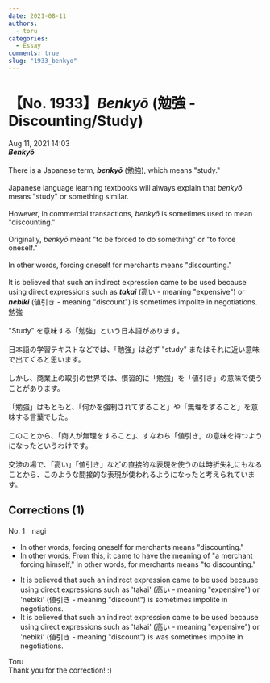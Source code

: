 ```yaml
---
date: 2021-08-11
authors:
  - toru
categories:
  - Essay
comments: true
slug: "1933_benkyo"
---
```


# 【No. 1933】<strong><em>Benkyō</strong></em> (勉強 - Discounting/Study)
<div class="date">Aug 11, 2021 14:03</div>
<div id="post"><div id="body_show_ori">
<strong><em>Benkyō</strong></em><br/><br/>There is a Japanese term, <strong><em>benkyō</em></strong> (勉強), which means "study."<br/><br/>Japanese language learning textbooks will always explain that <em>benkyō</em> means "study" or something similar.<br/><br/>However, in commercial transactions, <em>benkyō</em> is sometimes used to mean "discounting."<br/><br/>Originally, <em>benkyō</em> meant "to be forced to do something" or "to force oneself."<br/><br/>In other words, forcing oneself for merchants means "discounting."<br/><br/>It is believed that such an indirect expression came to be used because using direct expressions such as <strong><em>takai</em></strong> (高い - meaning "expensive") or <strong><em>nebiki</em></strong> (値引き - meaning "discount") is sometimes impolite in negotiations.
</div></div>

<!-- more -->

<div id="post_ja"><div id="body_show_mo">
勉強<br/><br/>"Study" を意味する「勉強」という日本語があります。<br/><br/>日本語の学習テキストなどでは、「勉強」は必ず "study" またはそれに近い意味で出てくると思います。<br/><br/>しかし、商業上の取引の世界では、慣習的に「勉強」を「値引き」の意味で使うことがあります。<br/><br/>「勉強」はもともと、「何かを強制されてすること」や「無理をすること」を意味する言葉でした。<br/><br/>このことから、「商人が無理をすること」、すなわち「値引き」の意味を持つようになったというわけです。<br/><br/>交渉の場で、「高い」「値引き」などの直接的な表現を使うのは時折失礼にもなることから、このような間接的な表現が使われるようになったと考えられています。
</div></div>

## Corrections (1)
<div id="block"><div class="first_name"> No. 1　<span class="just_name">nagi</span></div><div id="block2">
<ul class="correction_field">
<li class="incorrect">In other words, forcing oneself for merchants means "discounting."</li>
<li class="corrected correct">
<span class="sline">In other words,</span> <span class="f_blue"><span class="f_bold">From this, it came to have the meaning of "a merchant</span></span> forcing <span class="f_blue"><span class="f_bold">himself," in other words,</span></span> <span class="sline">for merchants means</span> "<span class="f_blue"><span class="f_bold">to</span></span> discount<span class="sline">ing</span>."
</li>
</ul>
<ul class="correction_field">
<li class="incorrect">It is believed that such an indirect expression came to be used because using direct expressions such as 'takai' (高い - meaning "expensive") or 'nebiki' (値引き - meaning "discount") is sometimes impolite in negotiations.</li>
<li class="corrected correct">
It is believed that such an indirect expression came to be used because using direct expressions such as 'takai' (高い - meaning "expensive") or 'nebiki' (値引き - meaning "discount") <span class="sline">is</span> <span class="f_bold"><span class="f_blue">was</span></span> sometimes impolite in negotiations.
</li>
</ul>
</div><div class="name"><span class="just_name">Toru</span><br>
Thank you for the correction! :)
</div>
</div>
